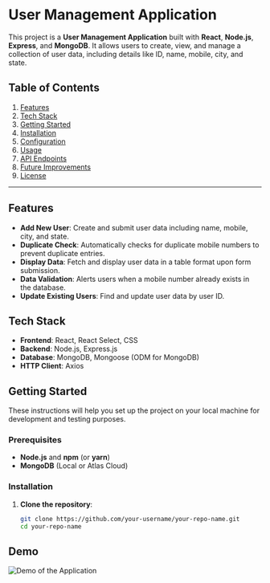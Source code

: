 # User Management Application

This project is a **User Management Application** built with **React**, **Node.js**, **Express**, and **MongoDB**. It allows users to create, view, and manage a collection of user data, including details like ID, name, mobile, city, and state.

## Table of Contents

1. [Features](#features)
2. [Tech Stack](#tech-stack)
3. [Getting Started](#getting-started)
4. [Installation](#installation)
5. [Configuration](#configuration)
6. [Usage](#usage)
7. [API Endpoints](#api-endpoints)
8. [Future Improvements](#future-improvements)
9. [License](#license)

---

## Features

- **Add New User**: Create and submit user data including name, mobile, city, and state.
- **Duplicate Check**: Automatically checks for duplicate mobile numbers to prevent duplicate entries.
- **Display Data**: Fetch and display user data in a table format upon form submission.
- **Data Validation**: Alerts users when a mobile number already exists in the database.
- **Update Existing Users**: Find and update user data by user ID.

## Tech Stack

- **Frontend**: React, React Select, CSS
- **Backend**: Node.js, Express.js
- **Database**: MongoDB, Mongoose (ODM for MongoDB)
- **HTTP Client**: Axios

## Getting Started

These instructions will help you set up the project on your local machine for development and testing purposes.

### Prerequisites

- **Node.js** and **npm** (or **yarn**)
- **MongoDB** (Local or Atlas Cloud)

### Installation

1. **Clone the repository**:
   ```bash
   git clone https://github.com/your-username/your-repo-name.git
   cd your-repo-name
## Demo

![Demo of the Application]([media/demo.gif](https://drive.google.com/file/d/1bhJIZLFCjCeyS1W-okFB9MulPAc0uCfI/view?usp=sharing))
